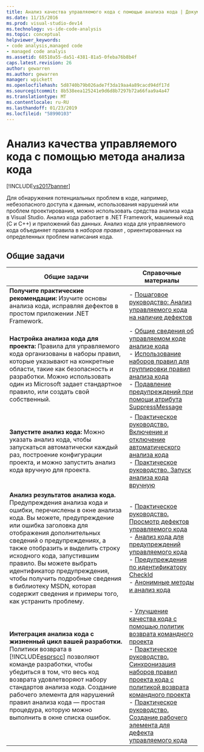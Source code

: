 ```yaml
---
title: Анализ качества управляемого кода с помощью анализа кода | Документация Майкрософт
ms.date: 11/15/2016
ms.prod: visual-studio-dev14
ms.technology: vs-ide-code-analysis
ms.topic: conceptual
helpviewer_keywords:
- code analysis,managed code
- managed code analyis
ms.assetid: 68510a55-da51-4381-81a5-0feba76b8b4f
caps.latest.revision: 26
author: gewarren
ms.author: gewarren
manager: wpickett
ms.openlocfilehash: 5d8740b79b026ade7f3da19aa4a89cacd94df17d
ms.sourcegitcommit: 8b538eea125241e9d6d8b7297b72a66faa9a4a47
ms.translationtype: MT
ms.contentlocale: ru-RU
ms.lasthandoff: 01/23/2019
ms.locfileid: "58990103"
---
```

# <a name="analyzing-managed-code-quality-by-using-code-analysis"></a>Анализ качества управляемого кода с помощью метода анализа кода
[!INCLUDE[vs2017banner](../includes/vs2017banner.md)]

Для обнаружения потенциальных проблем в коде, например, небезопасного доступа к данным, использования нарушений или проблем проектирования, можно использовать средства анализа кода в Visual Studio. Анализ кода работает в .NET Framework, машинный код (C и C++) и приложений баз данных. Анализ кода для управляемого кода объединяет правила в *наборов правил* , ориентированных на определенных проблем написания кода.  
  
## <a name="common-tasks"></a>Общие задачи  
  
|Общие задачи|Справочные материалы|  
|------------------|------------------------|  
|**Получите практические рекомендации:** Изучите основы анализа кода, исправляя дефектов в простом приложении .NET Framework.|-   [Пошаговое руководство: Анализ управляемого кода на наличие дефектов](../code-quality/walkthrough-analyzing-managed-code-for-code-defects.md)|  
|**Настройка анализа кода для проекта:** Правила для управляемого кода организованы в наборы правил, которые указывают на конкретные области, такие как безопасность и разработки. Можно использовать один из Microsoft задает стандартное правило, или создать свой собственный.|-   [Общие сведения об управляемом коде анализе кода](../code-quality/code-analysis-for-managed-code-overview.md)<br />-   [Использование наборов правил для группировки правил анализа кода](../code-quality/using-rule-sets-to-group-code-analysis-rules.md)<br />-   [Подавление предупреждений при помощи атрибута SuppressMessage](../code-quality/suppress-warnings-by-using-the-suppressmessage-attribute.md)|  
|**Запустите анализ кода:** Можно указать анализ кода, чтобы запускаться автоматически каждый раз, построение конфигурации проекта, и можно запустить анализ кода вручную для проекта.|-   [Практическое руководство. Включение и отключение автоматического анализа кода](../code-quality/how-to-enable-and-disable-automatic-code-analysis-for-managed-code.md)<br />-   [Практическое руководство. Запуск анализа кода вручную](../code-quality/how-to-run-code-analysis-manually-for-managed-code.md)|  
|**Анализ результатов анализа кода.** Предупреждения анализа кода и ошибки, перечислены в окне анализа кода. Вы можете, предупреждение или ошибка заголовка для отображения дополнительных сведений о предупреждениях, а также отобразить и выделить строку исходного кода, запустившим правило. Вы можете выбрать идентификатор предупреждения, чтобы получить подробные сведения в библиотеку MSDN, которая содержит сведения и примеры того, как устранить проблему.|-   [Практическое руководство. Просмотр дефектов управляемого кода](../code-quality/how-to-view-managed-code-defects.md)<br />-   [Анализ кода для предупреждений управляемого кода](../code-quality/code-analysis-for-managed-code-warnings.md)<br />-   [Предупреждения по идентификатору CheckId](../code-quality/code-analysis-warnings-for-managed-code-by-checkid.md)<br />-   [Анонимные методы и анализ кода](../code-quality/anonymous-methods-and-code-analysis.md)|  
|**Интеграция анализа кода с жизненный цикл вашей разработки.** Политики возврата в [!INCLUDE[esprscc](../includes/esprscc-md.md)] позволяют команде разработки, чтобы убедиться в том, что весь код возврата удовлетворяют набору стандартов анализа кода. Создание рабочего элемента для нарушений правил анализа кода — простая процедура, которую можно выполнить в окне списка ошибок.|-   [Улучшение качества кода с помощью политик возврата командного проекта](../code-quality/enhancing-code-quality-with-team-project-check-in-policies.md)<br />-   [Практическое руководство. Синхронизация наборов правил проекта кода с политикой возврата командного проекта](../code-quality/how-to-synchronize-code-project-rule-sets-with-team-project-check-in-policy.md)<br />-   [Практическое руководство. Создание рабочего элемента для дефекта управляемого кода](../code-quality/how-to-create-a-work-item-for-a-managed-code-defect.md)|
